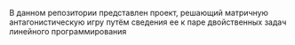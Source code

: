В данном репозитории представлен проект, решающий матричную антагонистическую игру путём сведения ее к паре двойственных задач линейного программирования
